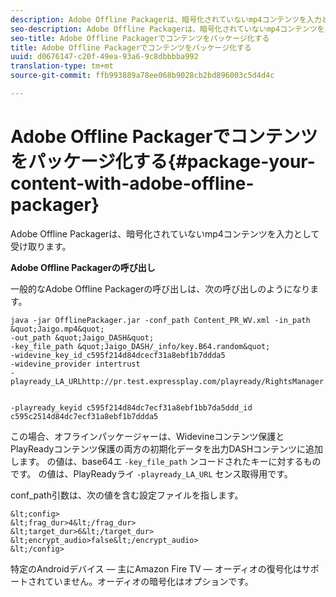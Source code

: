 ```yaml
---
description: Adobe Offline Packagerは、暗号化されていないmp4コンテンツを入力として受け取ります。
seo-description: Adobe Offline Packagerは、暗号化されていないmp4コンテンツを入力として受け取ります。
seo-title: Adobe Offline Packagerでコンテンツをパッケージ化する
title: Adobe Offline Packagerでコンテンツをパッケージ化する
uuid: d0676147-c20f-49ea-93a6-9c8dbbbba992
translation-type: tm+mt
source-git-commit: ffb993889a78ee068b9028cb2bd896003c5d4d4c

---
```



# Adobe Offline Packagerでコンテンツをパッケージ化する{#package-your-content-with-adobe-offline-packager}

Adobe Offline Packagerは、暗号化されていないmp4コンテンツを入力として受け取ります。

**Adobe Offline Packagerの呼び出し**

一般的なAdobe Offline Packagerの呼び出しは、次の呼び出しのようになります。

    java -jar OfflinePackager.jar -conf_path Content_PR_WV.xml -in_path &quot;Jaigo.mp4&quot;
    -out_path &quot;Jaigo_DASH&quot;
    -key_file_path &quot;Jaigo_DASH/_info/key.B64.random&quot;
    -widevine_key_id_c595f214d84dcecf31a8ebf1b7ddda5
    -widevine_provider intertrust
    -playready_LA_URLhttp://pr.test.expressplay.com/playready/RightsManager.asmx
    
    
    -playready_keyid c595f214d84dc7ecf31a8ebf1bb7da5ddd_id c595c2514d84dc7ecf31a8ebf1b7ddda5

この場合、オフラインパッケージャーは、Widevineコンテンツ保護とPlayReadyコンテンツ保護の両方の初期化データを出力DASHコンテンツに追加します。 の値は、base64エ `-key_file_path` ンコードされたキーに対するものです。 の値は、PlayReadyライ `-playready_LA_URL` センス取得用です。

conf_path引数は、次の値を含む設定ファイルを指します。

    &lt;config>
    &lt;frag_dur>4&lt;/frag_dur>
    &lt;target_dur>6&lt;/target_dur>
    &lt;encrypt_audio>false&lt;/encrypt_audio>
    &lt;/config>

特定のAndroidデバイス — 主にAmazon Fire TV — オーディオの復号化はサポートされていません。オーディオの暗号化はオプションです。
